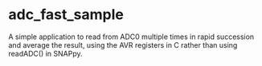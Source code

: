 # adc_fast_sample
A simple application to read from ADC0 multiple times in rapid succession and average the result, using the AVR registers in C rather than using readADC() in SNAPpy.
